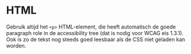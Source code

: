# HTML

Gebruik altijd het `<p>` HTML-element, die heeft automatisch de goede paragraph role in de accessibility tree (dat is nodig voor WCAG eis 1.3.1). Ook is zo de tekst nog steeds goed leesbaar als de CSS niet geladen kan worden.
